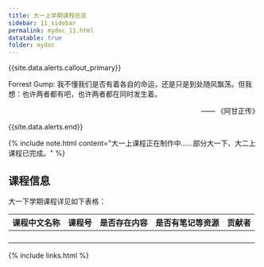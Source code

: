```yaml
---
title: 大一上学期课程总览
sidebar: 11_sidebar
permalink: mydoc_11.html
datatable: true
folder: mydoc
---
```


{{site.data.alerts.callout_primary}}
<p>Forrest Gump: 我不懂我们是否有着各自的命运，还是只是到处随风飘荡。但我想：也许两者都有吧，也许两者都在同时发生着。</p>
<p align="right">—— 《阿甘正传》</p>

{{site.data.alerts.end}}



{% include note.html content="大一上课程正在制作中......部分大一下、大二上课程已完成。" %}



## 课程信息

大一下学期课程详见如下表格：




<div class="datatable-begin"></div>

| 课程中文名称 | 课程号 | 是否存在内容 | 是否有笔记等资源 | 贡献者 |
| ------------ | ------ | :----------: | :--------------: | ------ |
| []()         |        |              |                  |        |
| []()         |        |              |                  |        |
| []()         |        |              |                  |        |
| []()         |        |              |                  |        |

<div class="datatable-end"></div>

{% include links.html %}
